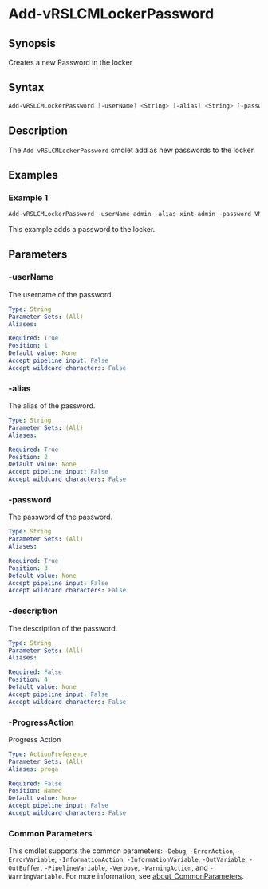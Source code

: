 # Add-vRSLCMLockerPassword

## Synopsis

Creates a new Password in the locker

## Syntax

```powershell
Add-vRSLCMLockerPassword [-userName] <String> [-alias] <String> [-password] <String> [[-description] <String>] [-ProgressAction <ActionPreference>] [<CommonParameters>]
```

## Description

The `Add-vRSLCMLockerPassword` cmdlet add as new passwords to the locker.

## Examples

### Example 1

```powershell
Add-vRSLCMLockerPassword -userName admin -alias xint-admin -password VMw@re1! -description "Password for Cross-Instance Admin"
```

This example adds a password to the locker.

## Parameters

### -userName

The username of the password.

```yaml
Type: String
Parameter Sets: (All)
Aliases:

Required: True
Position: 1
Default value: None
Accept pipeline input: False
Accept wildcard characters: False
```

### -alias

The alias of the password.

```yaml
Type: String
Parameter Sets: (All)
Aliases:

Required: True
Position: 2
Default value: None
Accept pipeline input: False
Accept wildcard characters: False
```

### -password

The password of the password.

```yaml
Type: String
Parameter Sets: (All)
Aliases:

Required: True
Position: 3
Default value: None
Accept pipeline input: False
Accept wildcard characters: False
```

### -description

The description of the password.

```yaml
Type: String
Parameter Sets: (All)
Aliases:

Required: False
Position: 4
Default value: None
Accept pipeline input: False
Accept wildcard characters: False
```

### -ProgressAction

Progress Action

```yaml
Type: ActionPreference
Parameter Sets: (All)
Aliases: proga

Required: False
Position: Named
Default value: None
Accept pipeline input: False
Accept wildcard characters: False
```

### Common Parameters

This cmdlet supports the common parameters: `-Debug`, `-ErrorAction`, `-ErrorVariable`, `-InformationAction`, `-InformationVariable`, `-OutVariable`, `-OutBuffer`, `-PipelineVariable`, `-Verbose`, `-WarningAction`, and `-WarningVariable`. For more information, see [about_CommonParameters](http://go.microsoft.com/fwlink/?LinkID=113216).
